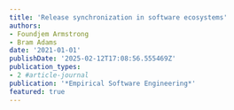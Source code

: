 ```yaml
---
title: 'Release synchronization in software ecosystems'
authors:
- Foundjem Armstrong
- Bram Adams
date: '2021-01-01'
publishDate: '2025-02-12T17:08:56.555469Z'
publication_types:
- 2 #article-journal
publication: '*Empirical Software Engineering*'
featured: true
---
```

